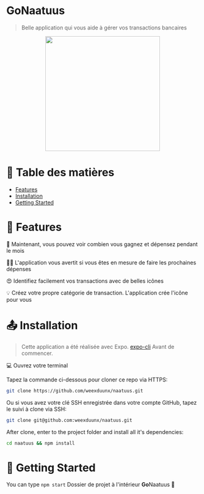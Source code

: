 <!-- <p align="center">
  <img src="./src/assets/logo.svg" style="margin: 16px 80px"/>
</p> -->
# **Go**Naatuus


> Belle application qui vous aide à gérer vos transactions bancaires

<p align="center">
  <img width="300"src="./src/assets/demo.gif?raw=true" />
</p>

# :page_facing_up: Table des matières

* [Features](#rocket-features)
* [Installation](#outbox_tray-installation)
* [Getting Started](#runner-getting-started)

# :rocket: Features

💸 Maintenant, vous pouvez voir combien vous gagnez et dépensez pendant le mois

✋🏽 L'application vous avertit si vous êtes en mesure de faire les prochaines dépenses
 
😍 Identifiez facilement vos transactions avec de belles icônes
 
💡 Créez votre propre catégorie de transaction. L'application crée l'icône pour vous

# :outbox_tray: Installation
> Cette application a été réalisée avec Expo. <a href="https://docs.expo.io/workflow/expo-cli/" target="_blank">expo-cli</a> Avant de commencer.

💻 Ouvrez votre terminal

Tapez la commande ci-dessous pour cloner ce repo via HTTPS:
```bash
git clone https://github.com/weexduunx/naatuus.git
```
Ou si vous avez votre clé SSH enregistrée dans votre compte GitHub, tapez le suivi à clone via SSH:
```bash
git clone git@github.com:weexduunx/naatuus.git
```

After clone, enter to the project folder and install all it's dependencies:
```bash
cd naatuus && npm install
```

# :runner: Getting Started
You can type ```npm start``` Dossier de projet à l'intérieur **Go**Naatuus 🎉
